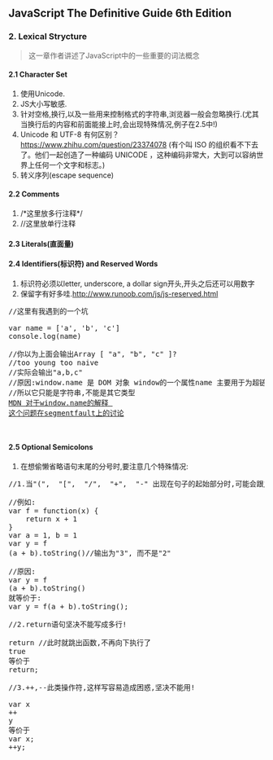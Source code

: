 ## JavaScript The Definitive Guide 6th Edition

### 2. Lexical Strycture

>这一章作者讲述了JavaScript中的一些重要的词法概念

#### 2.1 Character Set

1. 使用Unicode.
2. JS大小写敏感.
3. 针对空格,换行,以及一些用来控制格式的字符串,浏览器一般会忽略换行.(尤其当换行后的内容和前面能接上时,会出现特殊情况,例子在2.5中!)
4. Unicode 和 UTF-8 有何区别？https://www.zhihu.com/question/23374078 (有个叫 ISO 的组织看不下去了。他们一起创造了一种编码 UNICODE ，这种编码非常大，大到可以容纳世界上任何一个文字和标志。)
5. 转义序列(escape sequence)

#### 2.2 Comments

1. /\*这里放多行注释*/
2. //这里放单行注释

#### 2.3 Literals(直面量)

#### 2.4 Identifiers(标识符) and Reserved Words

1. 标识符必须以letter, underscore, a dollar sign开头,开头之后还可以用数字
2. 保留字有好多哇.http://www.runoob.com/js/js-reserved.html

<pre>
//这里有我遇到的一个坑

var name = ['a', 'b', 'c']
console.log(name)

//你以为上面会输出Array [ "a", "b", "c" ]?
//too young too naive
//实际会输出"a,b,c"
//原因:window.name 是 DOM 对象 window的一个属性name 主要用于为超链接和表单设置目标(target)
//所以它只能是字符串,不能是其它类型
<a href="https://developer.mozilla.org/zh-CN/docs/Web/API/Window/name">MDN 对于window.name的解释 </a>
<a href='https://segmentfault.com/q/1010000006679126' target='_windowname_'>这个问题在segmentfault上的讨论</a>
<form target='_windowname_'></form>
</pre>

#### 2.5 Optional Semicolons

1. 在想偷懒省略语句末尾的分号时,要注意几个特殊情况:
<pre>
//1.当"(",  "[",  "/",  "+",  "-" 出现在句子的起始部分时,可能会跟之前的语句产生联系,出现bug,要特别注意!

//例如:
var f = function(x) {
    return x + 1
}
var a = 1, b = 1
var y = f
(a + b).toString()//输出为"3", 而不是"2"

//原因:
var y = f
(a + b).toString()
就等价于:
var y = f(a + b).toString();

//2.return语句坚决不能写成多行!

return //此时就跳出函数,不再向下执行了
true
等价于
return;

//3.++,--此类操作符,这样写容易造成困惑,坚决不能用!

var x
++
y
等价于
var x;
++y;
</pre>



